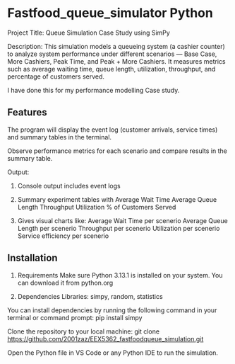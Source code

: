 
# Fastfood_queue_simulator Python

Project Title: Queue Simulation Case Study using SimPy

Description:
This simulation models a queueing system (a cashier counter) to analyze system performance under different scenarios — Base Case, More Cashiers, Peak Time, and Peak + More Cashiers. It measures metrics such as average waiting time, queue length, utilization, throughput, and percentage of customers served.

I have done this for my performance modelling Case study.


## Features

The program will display the event log (customer arrivals, service times) and summary tables in the terminal.

Observe performance metrics for each scenario and compare results in the summary table.

Output:

1.   Console output includes event logs 
2.   Summary experiment tables with 
      Average Wait Time
      Average Queue Length
      Throughput
      Utilization
      % of Customers Served

3.   Gives visual charts like:
      Average Wait Time per scenerio 
      Average Queue Length per scenerio
      Throughput per scenerio
      Utilization per scenerio
      Service efficiency per scenerio


## Installation

1.  Requirements
Make sure Python 3.13.1 is installed on your system. You can download it from python.org

2.  Dependencies
Libraries: simpy, random, statistics

You can install dependencies by running the following command in your terminal or command prompt:
pip install simpy

Clone the repository to your local machine:
git clone https://github.com/2001zaz/EEX5362_fastfoodqueue_simulation.git

Open the Python file in VS Code or any Python IDE to run the simulation.
    
